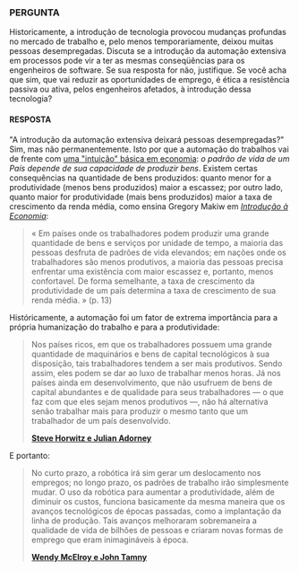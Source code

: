 ### PERGUNTA

Historicamente, a introdução de tecnologia provocou mudanças profundas no mercado de trabalho e, pelo menos temporariamente, deixou muitas pessoas desempregadas. Discuta se a introdução da automação extensiva em processos pode vir a ter as mesmas conseqüências para os engenheiros de software. Se sua resposta for não, justifique. Se você acha que sim, que vai reduzir as oportunidades de emprego, é ética a resistência passiva ou ativa, pelos engenheiros afetados, à introdução dessa tecnologia?

#### RESPOSTA

"A introdução da automação extensiva deixará pessoas desempregadas?" Sim, mas não permanentemente. Isto por que a automação do trabalhos vai de frente com [uma "intuição" básica em economia](https://github.com/Darlley/ExerciciosLivros/blob/master/economicas/introducaoeconomia1/capituloum/revisao/ex08.md): *o padrão de vida de um País depende de sua capacidade de produzir bens*. Existem certas consequências na quantidade de bens produzidos: quanto menor for a produtividade (menos bens produzidos) maior a escassez; por outro lado, quanto maior for produtividade (mais bens produzidos) maior a taxa de crescimento da renda média, como ensina Gregory Makiw em *[Introdução à Economia](https://www.youtube.com/watch?v=85rUTjB5ZH4&list=PLu8hAanCQCJqX2TWcGSA6qP6uifQ-gkC8&index=2&t=0s)*:

> « Em países onde os trabalhadores podem produzir uma grande quantidade de bens e serviços por unidade de tempo, a maioria das pessoas desfruta de padrões de vida elevandos; em nações onde os trabalhadores são menos produtivos, a maioria das pessoas precisa enfrentar uma existência com maior escassez e, portanto, menos confortavel. De forma semelhante, a taxa de crescimento da produtividade de um país determina a taxa de crescimento de sua renda média. » (p. 13)

Históricamente, a automação foi um fator de extrema importância para a própria humanização do trabalho e para a produtividade:

> Nos países ricos, em que os trabalhadores possuem uma grande quantidade de maquinários e bens de capital tecnológicos à sua disposição, tais trabalhadores tendem a ser mais produtivos. Sendo assim, eles podem se dar ao luxo de trabalhar menos horas.  Já nos países ainda em desenvolvimento, que não usufruem de bens de capital abundantes e de qualidade para seus trabalhadores — o que faz com que eles sejam menos produtivos —, não há alternativa senão trabalhar mais para produzir o mesmo tanto que um trabalhador de um país desenvolvido.
>
> **[Steve Horwitz e Julian Adorney](https://www.mises.org.br/Article.aspx?id=2535)**

E portanto:

> No curto prazo, a robótica irá sim gerar um deslocamento nos empregos; no longo prazo, os padrões de trabalho irão simplesmente mudar.  O uso da robótica para aumentar a produtividade, além de diminuir os custos, funciona basicamente da mesma maneira que os avanços tecnológicos de épocas passadas, como a implantação da linha de produção.  Tais avanços melhoraram sobremaneira a qualidade de vida de bilhões de pessoas e criaram novas formas de emprego que eram inimagináveis à época.
>
> **[Wendy McElroy e John Tamny](https://www.mises.org.br/Article.aspx?id=2045)**
